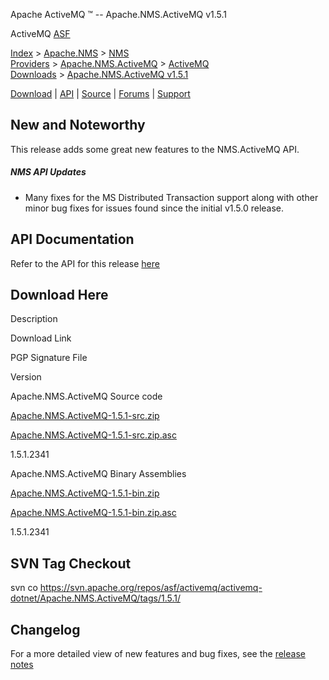 Apache ActiveMQ ™ -- Apache.NMS.ActiveMQ v1.5.1 

ActiveMQ [ASF](http://www.apache.org)

[Index](index.html) > [Apache.NMS](apachenms.html) > [NMS Providers](nms-providers.html) > [Apache.NMS.ActiveMQ](apachenmsactivemq.html) > [ActiveMQ Downloads](activemq-downloads.html) > [Apache.NMS.ActiveMQ v1.5.1](apachenmsactivemq-v151.html)

[Download](download.html) | [API](nms-api.html) | [Source](source.html) | [Forums](http://activemq.apache.org/discussion-forums.html) | [Support](http://activemq.apache.org/support.html)

New and Noteworthy
------------------

This release adds some great new features to the NMS.ActiveMQ API.

##### NMS API Updates

*   Many fixes for the MS Distributed Transaction support along with other minor bug fixes for issues found since the initial v1.5.0 release.

API Documentation
-----------------

Refer to the API for this release [here](nms-api.html)

Download Here
-------------

Description

Download Link

PGP Signature File

Version

Apache.NMS.ActiveMQ Source code

[Apache.NMS.ActiveMQ-1.5.1-src.zip](http://www.apache.org/dyn/closer.cgi/activemq/apache-nms/1.5.0/Apache.NMS.ActiveMQ-1.5.1-src.zip)

[Apache.NMS.ActiveMQ-1.5.1-src.zip.asc](http://www.apache.org/dyn/closer.cgi/activemq/apache-nms/1.5.0/Apache.NMS.ActiveMQ-1.5.1-src.zip.asc)

1.5.1.2341

Apache.NMS.ActiveMQ Binary Assemblies

[Apache.NMS.ActiveMQ-1.5.1-bin.zip](http://www.apache.org/dyn/closer.cgi/activemq/apache-nms/1.5.0/Apache.NMS.ActiveMQ-1.5.1-bin.zip)

[Apache.NMS.ActiveMQ-1.5.1-bin.zip.asc](http://www.apache.org/dyn/closer.cgi/activemq/apache-nms/1.5.0/Apache.NMS.ActiveMQ-1.5.1-bin.zip.asc)

1.5.1.2341

SVN Tag Checkout
----------------

svn co https://svn.apache.org/repos/asf/activemq/activemq-dotnet/Apache.NMS.ActiveMQ/tags/1.5.1/

Changelog
---------

For a more detailed view of new features and bug fixes, see the [release notes](https://issues.apache.org/jira/secure/ReleaseNote.jspa?projectId=12311201&styleName=Html&version=12315986)


